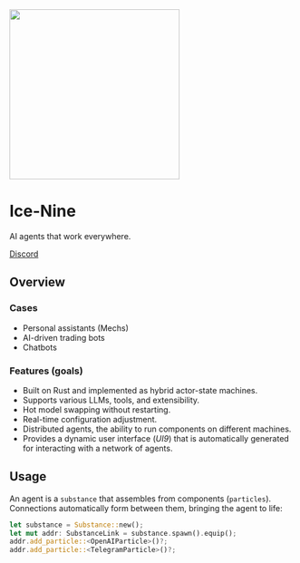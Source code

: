 <img src="https://nethermindeth.github.io/ice-nine/assets/ice-nine-logo.png" width="300px"/>

# Ice-Nine

AI agents that work everywhere.

[Discord](https://discord.gg/sXCEBQMkyZ)

## Overview

###  Cases

- Personal assistants (Mechs)
- AI-driven trading bots
- Chatbots

###  Features (goals)

- Built on Rust and implemented as hybrid actor-state machines.
- Supports various LLMs, tools, and extensibility.
- Hot model swapping without restarting.
- Real-time configuration adjustment.
- Distributed agents, the ability to run components on different machines.
- Provides a dynamic user interface (*UI9*) that is automatically generated for interacting with a network of agents.

## Usage

An agent is a `substance` that assembles from components (`particles`). Connections automatically form between them, bringing the agent to life:

```rust
let substance = Substance::new();
let mut addr: SubstanceLink = substance.spawn().equip();
addr.add_particle::<OpenAIParticle>()?;
addr.add_particle::<TelegramParticle>()?;
```
